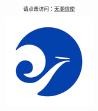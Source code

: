 <div align="center">
  <p algin="center">请点击访问：<a href="https://tc.a1992.store/">天潮信使</a></p>
  <a href="https://tc.a1992.store/"><img src="https://github.com/JohnChen201502/jinpian/blob/master/logo-mid.png?raw=true"/></a>
</div>
